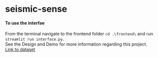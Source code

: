 # seismic-sense

####  To use the interfae
From the terminal navigate to the frontend folder `cd .\frontend\` and run  `streamlit run interface.py`.
<br>
See the Design and Demo for more information regarding this project.
<br>
[Link to dataset](https://www.kaggle.com/datasets/usgs/earthquake-database)
